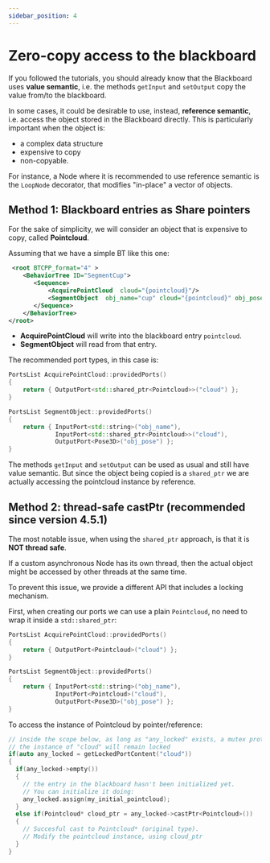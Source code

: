 ```yaml
---
sidebar_position: 4
---
```


# Zero-copy access to the blackboard

If you followed the tutorials, you should already know that the Blackboard uses **value semantic**, i.e. 
the methods `getInput` and `setOutput` copy the value from/to the blackboard.

In some cases, it could be desirable to use, instead, **reference semantic**, i.e. access the 
object stored in the Blackboard directly. This is particularly important when the object is:

- a complex data structure
- expensive to copy
- non-copyable.

For instance, a Node where it is recommended to use reference semantic is the
`LoopNode` decorator, that modifies "in-place" a vector of objects.


## Method 1: Blackboard entries as Share pointers

For the sake of simplicity, we will consider an object that is expensive to copy,
 called **Pointcloud**.

 Assuming that we have a simple BT like this one:

 ```xml 
  <root BTCPP_format="4" >
     <BehaviorTree ID="SegmentCup">
        <Sequence>
            <AcquirePointCloud  cloud="{pointcloud}"/>
            <SegmentObject  obj_name="cup" cloud="{pointcloud}" obj_pose="{pose}"/>
        </Sequence>
     </BehaviorTree>
 </root>
 ```

 - **AcquirePointCloud** will write into the blackboard entry `pointcloud`.
 - **SegmentObject** will read from that entry.

 The recommended port types, in this case is:

```cpp
PortsList AcquirePointCloud::providedPorts()
{
    return { OutputPort<std::shared_ptr<Pointcloud>>("cloud") };
}

PortsList SegmentObject::providedPorts()
{
    return { InputPort<std::string>("obj_name"),
             InputPort<std::shared_ptr<Pointcloud>>("cloud"),
             OutputPort<Pose3D>("obj_pose") };
}
```

The methods `getInput` and `setOutput` can be used as usual and still have value semantic.
But since the object being copied is a `shared_ptr` we are actually accessing the
pointcloud instance by reference.

## Method 2: thread-safe castPtr (recommended since version 4.5.1)

The most notable issue, when using the `shared_ptr` approach, is that it is **NOT thread safe**.

If a custom asynchronous Node has its own thread, then the actual object might be accessed by other
threads at the same time.

To prevent this issue, we provide a different API that includes a locking mechanism.

First, when creating our ports we can use a plain `Pointcloud`, no need to wrap it inside a `std::shared_ptr`:

```cpp
PortsList AcquirePointCloud::providedPorts()
{
    return { OutputPort<Pointcloud>("cloud") };
}

PortsList SegmentObject::providedPorts()
{
    return { InputPort<std::string>("obj_name"),
             InputPort<Pointcloud>("cloud"),
             OutputPort<Pose3D>("obj_pose") };
}
```

To access the instance of Pointcloud by pointer/reference: 

```cpp
// inside the scope below, as long as "any_locked" exists, a mutex protecting 
// the instance of "cloud" will remain locked
if(auto any_locked = getLockedPortContent("cloud"))
{
  if(any_locked->empty())
  {
    // the entry in the blackboard hasn't been initialized yet.
    // You can initialize it doing:
    any_locked.assign(my_initial_pointcloud);
  }
  else if(Pointcloud* cloud_ptr = any_locked->castPtr<Pointcloud>())
  {
    // Succesful cast to Pointcloud* (original type).
    // Modify the pointcloud instance, using cloud_ptr
  }
}
```

